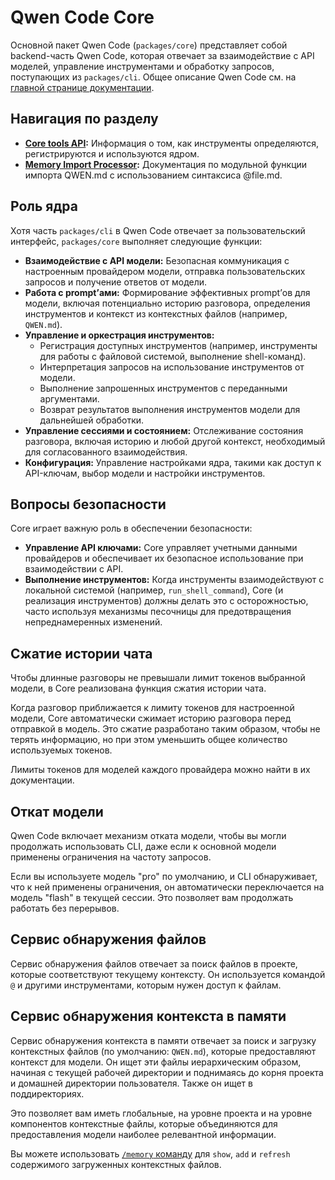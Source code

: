 # Qwen Code Core

Основной пакет Qwen Code (`packages/core`) представляет собой backend-часть Qwen Code, которая отвечает за взаимодействие с API моделей, управление инструментами и обработку запросов, поступающих из `packages/cli`. Общее описание Qwen Code см. на [главной странице документации](../index.md).

## Навигация по разделу

- **[Core tools API](./tools-api.md):** Информация о том, как инструменты определяются, регистрируются и используются ядром.
- **[Memory Import Processor](./memport.md):** Документация по модульной функции импорта QWEN.md с использованием синтаксиса @file.md.

## Роль ядра

Хотя часть `packages/cli` в Qwen Code отвечает за пользовательский интерфейс, `packages/core` выполняет следующие функции:

- **Взаимодействие с API модели:** Безопасная коммуникация с настроенным провайдером модели, отправка пользовательских запросов и получение ответов от модели.
- **Работа с prompt’ами:** Формирование эффективных prompt’ов для модели, включая потенциально историю разговора, определения инструментов и контекст из контекстных файлов (например, `QWEN.md`).
- **Управление и оркестрация инструментов:**
  - Регистрация доступных инструментов (например, инструменты для работы с файловой системой, выполнение shell-команд).
  - Интерпретация запросов на использование инструментов от модели.
  - Выполнение запрошенных инструментов с переданными аргументами.
  - Возврат результатов выполнения инструментов модели для дальнейшей обработки.
- **Управление сессиями и состоянием:** Отслеживание состояния разговора, включая историю и любой другой контекст, необходимый для согласованного взаимодействия.
- **Конфигурация:** Управление настройками ядра, такими как доступ к API-ключам, выбор модели и настройки инструментов.

## Вопросы безопасности

Core играет важную роль в обеспечении безопасности:

- **Управление API ключами:** Core управляет учетными данными провайдеров и обеспечивает их безопасное использование при взаимодействии с API.
- **Выполнение инструментов:** Когда инструменты взаимодействуют с локальной системой (например, `run_shell_command`), Core (и реализация инструментов) должны делать это с осторожностью, часто используя механизмы песочницы для предотвращения непреднамеренных изменений.

## Сжатие истории чата

Чтобы длинные разговоры не превышали лимит токенов выбранной модели, в Core реализована функция сжатия истории чата.

Когда разговор приближается к лимиту токенов для настроенной модели, Core автоматически сжимает историю разговора перед отправкой в модель. Это сжатие разработано таким образом, чтобы не терять информацию, но при этом уменьшить общее количество используемых токенов.

Лимиты токенов для моделей каждого провайдера можно найти в их документации.

## Откат модели

Qwen Code включает механизм отката модели, чтобы вы могли продолжать использовать CLI, даже если к основной модели применены ограничения на частоту запросов.

Если вы используете модель "pro" по умолчанию, и CLI обнаруживает, что к ней применены ограничения, он автоматически переключается на модель "flash" в текущей сессии. Это позволяет вам продолжать работать без перерывов.

## Сервис обнаружения файлов

Сервис обнаружения файлов отвечает за поиск файлов в проекте, которые соответствуют текущему контексту. Он используется командой `@` и другими инструментами, которым нужен доступ к файлам.

## Сервис обнаружения контекста в памяти

Сервис обнаружения контекста в памяти отвечает за поиск и загрузку контекстных файлов (по умолчанию: `QWEN.md`), которые предоставляют контекст для модели. Он ищет эти файлы иерархическим образом, начиная с текущей рабочей директории и поднимаясь до корня проекта и домашней директории пользователя. Также он ищет в поддиректориях.

Это позволяет вам иметь глобальные, на уровне проекта и на уровне компонентов контекстные файлы, которые объединяются для предоставления модели наиболее релевантной информации.

Вы можете использовать [`/memory` команду](../cli/commands.md) для `show`, `add` и `refresh` содержимого загруженных контекстных файлов.